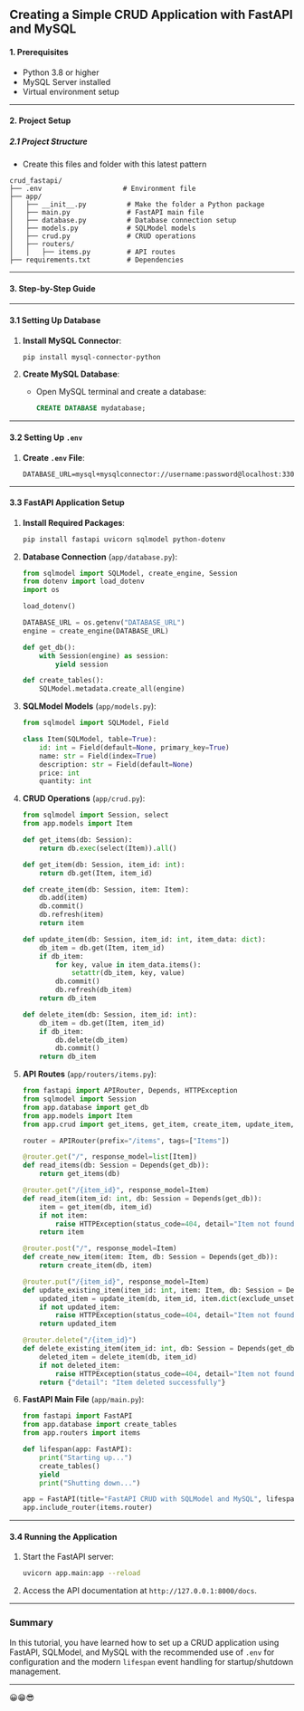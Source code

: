
## **Creating a Simple CRUD Application with FastAPI and MySQL**

#### **1. Prerequisites**

- Python 3.8 or higher
- MySQL Server installed
- Virtual environment setup

---

#### **2. Project Setup**

##### **2.1 Project Structure**
- Create this files and folder with this latest pattern

```
crud_fastapi/
├── .env                    # Environment file
├── app/
│   ├── __init__.py          # Make the folder a Python package
│   ├── main.py              # FastAPI main file
│   ├── database.py          # Database connection setup
│   ├── models.py            # SQLModel models
│   ├── crud.py              # CRUD operations
│   ├── routers/
│   │   ├── items.py         # API routes
├── requirements.txt         # Dependencies
```

---

#### **3. Step-by-Step Guide**

---

#### **3.1 Setting Up Database**

1. **Install MySQL Connector**:
   ```bash
   pip install mysql-connector-python
   ```

2. **Create MySQL Database**:
   - Open MySQL terminal and create a database:
     ```sql
     CREATE DATABASE mydatabase;
     ```

---

#### **3.2 Setting Up `.env`**

1. **Create `.env` File**:
   ```plaintext
   DATABASE_URL=mysql+mysqlconnector://username:password@localhost:3306/mydatabase
   ```

---

#### **3.3 FastAPI Application Setup**

1. **Install Required Packages**:
   ```bash
   pip install fastapi uvicorn sqlmodel python-dotenv
   ```

2. **Database Connection** (`app/database.py`):

   ```python
   from sqlmodel import SQLModel, create_engine, Session
   from dotenv import load_dotenv
   import os

   load_dotenv()

   DATABASE_URL = os.getenv("DATABASE_URL")
   engine = create_engine(DATABASE_URL)

   def get_db():
       with Session(engine) as session:
           yield session

   def create_tables():
       SQLModel.metadata.create_all(engine)
   ```

3. **SQLModel Models** (`app/models.py`):

   ```python
   from sqlmodel import SQLModel, Field

   class Item(SQLModel, table=True):
       id: int = Field(default=None, primary_key=True)
       name: str = Field(index=True)
       description: str = Field(default=None)
       price: int
       quantity: int
   ```

4. **CRUD Operations** (`app/crud.py`):

   ```python
   from sqlmodel import Session, select
   from app.models import Item

   def get_items(db: Session):
       return db.exec(select(Item)).all()

   def get_item(db: Session, item_id: int):
       return db.get(Item, item_id)

   def create_item(db: Session, item: Item):
       db.add(item)
       db.commit()
       db.refresh(item)
       return item

   def update_item(db: Session, item_id: int, item_data: dict):
       db_item = db.get(Item, item_id)
       if db_item:
           for key, value in item_data.items():
               setattr(db_item, key, value)
           db.commit()
           db.refresh(db_item)
       return db_item

   def delete_item(db: Session, item_id: int):
       db_item = db.get(Item, item_id)
       if db_item:
           db.delete(db_item)
           db.commit()
       return db_item
   ```

5. **API Routes** (`app/routers/items.py`):

   ```python
   from fastapi import APIRouter, Depends, HTTPException
   from sqlmodel import Session
   from app.database import get_db
   from app.models import Item
   from app.crud import get_items, get_item, create_item, update_item, delete_item

   router = APIRouter(prefix="/items", tags=["Items"])

   @router.get("/", response_model=list[Item])
   def read_items(db: Session = Depends(get_db)):
       return get_items(db)

   @router.get("/{item_id}", response_model=Item)
   def read_item(item_id: int, db: Session = Depends(get_db)):
       item = get_item(db, item_id)
       if not item:
           raise HTTPException(status_code=404, detail="Item not found")
       return item

   @router.post("/", response_model=Item)
   def create_new_item(item: Item, db: Session = Depends(get_db)):
       return create_item(db, item)

   @router.put("/{item_id}", response_model=Item)
   def update_existing_item(item_id: int, item: Item, db: Session = Depends(get_db)):
       updated_item = update_item(db, item_id, item.dict(exclude_unset=True))
       if not updated_item:
           raise HTTPException(status_code=404, detail="Item not found")
       return updated_item

   @router.delete("/{item_id}")
   def delete_existing_item(item_id: int, db: Session = Depends(get_db)):
       deleted_item = delete_item(db, item_id)
       if not deleted_item:
           raise HTTPException(status_code=404, detail="Item not found")
       return {"detail": "Item deleted successfully"}
   ```

6. **FastAPI Main File** (`app/main.py`):

   ```python
   from fastapi import FastAPI
   from app.database import create_tables
   from app.routers import items

   def lifespan(app: FastAPI):
       print("Starting up...")
       create_tables()
       yield
       print("Shutting down...")

   app = FastAPI(title="FastAPI CRUD with SQLModel and MySQL", lifespan=lifespan)
   app.include_router(items.router)
   ```

---

#### **3.4 Running the Application**

1. Start the FastAPI server:

   ```bash
   uvicorn app.main:app --reload
   ```

2. Access the API documentation at `http://127.0.0.1:8000/docs`.

---

### **Summary**

In this tutorial, you have learned how to set up a CRUD application using FastAPI, SQLModel, and MySQL with the recommended use of `.env` for configuration and the modern `lifespan` event handling for startup/shutdown management.

--- 

😀😁😎